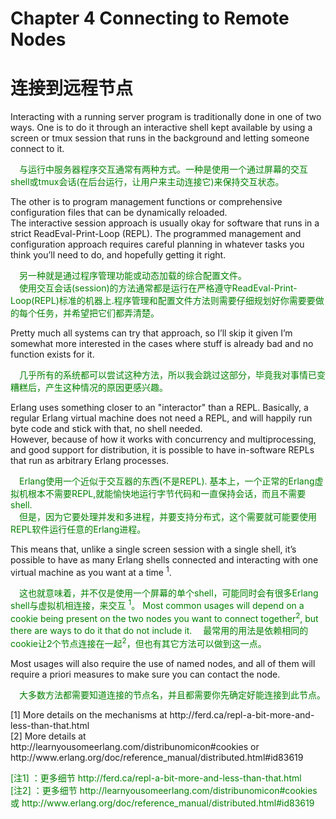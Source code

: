 # Chapter 4 Connecting to Remote Nodes
# 连接到远程节点
Interacting with a running server program is traditionally done in one of two ways. One is to do it through an interactive shell kept available by using a screen or tmux session that runs in the background and letting someone connect to it.
<p></p> <font color="green">
&emsp;与运行中服务器程序交互通常有两种方式。一种是使用一个通过屏幕的交互shell或tmux会话(在后台运行，让用户来主动连接它)来保持交互状态。
</font> <p></p>
The other is to program management functions or comprehensive configuration files that can be dynamically reloaded.<br>
The interactive session approach is usually okay for software that runs in a strict ReadEval-Print-Loop (REPL). The programmed management and configuration approach requires careful planning in whatever tasks you think you’ll need to do, and hopefully getting it right.
<p></p> <font color="green">
&emsp;另一种就是通过程序管理功能或动态加载的综合配置文件。<br>
&emsp;使用交互会话(session)的方法通常都是运行在严格遵守ReadEval-Print-Loop(REPL)标准的机器上.程序管理和配置文件方法则需要仔细规划好你需要要做的每个任务，并希望把它们都弄清楚。
</font> <p></p>
Pretty much all systems can try that approach, so I’ll skip it given I’m somewhat more interested in the cases where stuff is already bad and no function exists for it.
<p></p> <font color="green">
&emsp;几乎所有的系统都可以尝试这种方法，所以我会跳过这部分，毕竟我对事情已变糟糕后，产生这种情况的原因更感兴趣。
</font> <p></p>
Erlang uses something closer to an "interactor" than a REPL. Basically, a regular Erlang virtual machine does not need a REPL, and will happily run byte code and stick with that, no shell needed.<br>
However, because of how it works with concurrency and multiprocessing, and good support for distribution, it is possible to have in-software REPLs that run as arbitrary Erlang processes.
<p></p> <font color="green">
&emsp;Erlang使用一个近似于交互器的东西(不是REPL). 基本上，一个正常的Erlang虚拟机根本不需要REPL,就能愉快地运行字节代码和一直保持会话，而且不需要shell.<br>
&emsp;但是，因为它要处理并发和多进程，并要支持分布式，这个需要就可能要使用REPL软件运行任意的Erlang进程。
</font> <p></p>
This means that, unlike a single screen session with a single shell, it’s possible to have as many Erlang shells connected and interacting with one virtual machine as you want at a time <sup>1</sup>.
<p></p> <font color="green">
&emsp;这也就意味着，并不仅是使用一个屏幕的单个shell，可能同时会有很多Erlang shell与虚拟机相连接，来交互 <sup>1</sup>。
Most common usages will depend on a cookie being present on the two nodes you want to connect together<sup>2</sup>, but there are ways to do it that do not include it.
&emsp;最常用的用法是依赖相同的cookie让2个节点连接在一起<sup>2</sup>，但也有其它方法可以做到这一点。
</font> <p></p>
Most usages will also require the use of named nodes, and all of them will require a priori measures to make sure you can contact the node.
<p></p> <font color="green">
&emsp;大多数方法都需要知道连接的节点名，并且都需要你先确定好能连接到此节点。
</font> <p></p>
[1] More details on the mechanisms at http://ferd.ca/repl-a-bit-more-and-less-than-that.html <br>
[2] More details at http://learnyousomeerlang.com/distribunomicon#cookies or http://www.erlang.org/doc/reference_manual/distributed.html#id83619

<p></p> <font color="green">
[注1] ：更多细节 http://ferd.ca/repl-a-bit-more-and-less-than-that.html <br>
[注2] ：更多细节 http://learnyousomeerlang.com/distribunomicon#cookies 或 http://www.erlang.org/doc/reference_manual/distributed.html#id83619
</font> <p></p>

